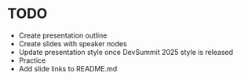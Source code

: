 # TODO

- Create presentation outline
- Create slides with speaker nodes
- Update presentation style once DevSummit 2025 style is released
- Practice
- Add slide links to README.md

